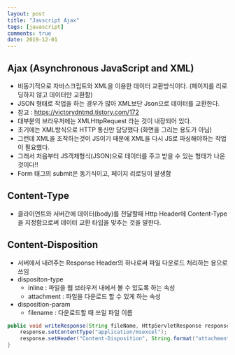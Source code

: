 ```yaml
---
layout: post
title: "Javscript Ajax"
tags: [javascript]
comments: true
date: 2019-12-01
---
```


## Ajax (Asynchronous JavaScript and XML)
- 비동기적으로 자바스크립트와 XML을 이용한 데이터 교환방식이다. (페이지를 리로딩하지 않고 데이터만 교환함)
- JSON 형태로 작업을 하는 경우가 많아 XML보단 Json으로 데이터를 교환한다.
- 참고 : https://victorydntmd.tistory.com/172
- 대부분의 브라우저에는 XMLHttpRequest 라는 것이 내장되어 있다.
- 초기에는 XML방식으로 HTTP 통신만 담당했다 (화면을 그리는 용도가 아님)
- 그런데 XML을 조작하는것이 JS이기 때문에 XML을 다시 JS로 파싱해야하는 작업이 필요했다.
- 그래서 처음부터 JS객체형식(JSON)으로 데이터를 주고 받을 수 있는 형태가 나온것이다!!
- Form 태그의 submit은 동기식이고, 페이지 리로딩이 발생함


## Content-Type
- 클라이언트와 서버간에 데이터(body)를 전달할때 Http Header에 Content-Type을 지정함으로써 데이터 교환 타입을 맞추는 것을 말한다.


## Content-Disposition
- 서버에서 내려주는 Response Header의 하나로써 파일 다운로드 처리하는 용으로 쓰임
- dispositon-type
    - inline : 파일을 웹 브라우저 내에서 볼 수 있도록 하는 속성
    - attachment : 파일을 다운로드 할 수 있게 하는 속성
- disposition-param 
    - filename : 다운로드할 때 쓰일 파일 이름
```java
public void writeResponse(String fileName, HttpServletResponse response) throws IOException {
    response.setContentType("application/msexcel");
    response.setHeader("Content-Disposition", String.format("attachment; filename=\"%s\"", URLEncoder.encode(fileName,"UTF-8")));
}
```